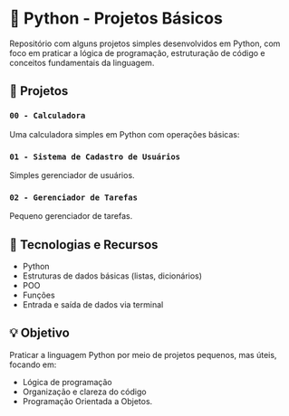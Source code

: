 # 🐍 Python - Projetos Básicos

Repositório com alguns projetos simples desenvolvidos em Python, com foco em praticar a lógica de programação, estruturação de código e conceitos fundamentais da linguagem.  

## 📁 Projetos

### `00 - Calculadora`
Uma calculadora simples em Python com operações básicas:

### `01 - Sistema de Cadastro de Usuários`
Simples gerenciador de usuários.

### `02 - Gerenciador de Tarefas`
Pequeno gerenciador de tarefas.

## 🚀 Tecnologias e Recursos

- Python 
- Estruturas de dados básicas (listas, dicionários)
- POO
- Funções
- Entrada e saída de dados via terminal

## 💡 Objetivo

Praticar a linguagem Python por meio de projetos pequenos, mas úteis, focando em:
- Lógica de programação
- Organização e clareza do código
- Programação Orientada a Objetos.

